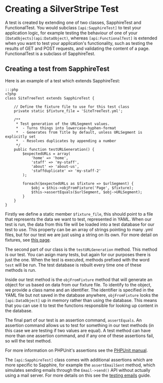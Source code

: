 # Creating a SilverStripe Test

A test is created by extending one of two classes, SapphireTest and FunctionalTest.
You would subclass `[api:SapphireTest]` to test your application logic,
for example testing the behaviour of one of your `[DataObjects](api:DataObject)`,
whereas `[api:FunctionalTest]` is extended when you want to test your application's functionality,
such as testing the results of GET and POST requests,
and validating the content of a page. FunctionalTest is a subclass of SapphireTest.

## Creating a test from SapphireTest

Here is an example of a test which extends SapphireTest:

	:::php
	<?php
	class SiteTreeTest extends SapphireTest {

		// Define the fixture file to use for this test class
		private static $fixture_file = 'SiteTreeTest.yml';

		/**
		 * Test generation of the URLSegment values.
		 *  - Turns things into lowercase-hyphen-format
		 *  - Generates from Title by default, unless URLSegment is explicitly set
		 *  - Resolves duplicates by appending a number
		 */
		public function testURLGeneration() {
			$expectedURLs = array(
				'home' => 'home',
				'staff' => 'my-staff',
				'about' => 'about-us',
				'staffduplicate' => 'my-staff-2'
			);

			foreach($expectedURLs as $fixture => $urlSegment) {
				$obj = $this->objFromFixture('Page', $fixture);
				$this->assertEquals($urlSegment, $obj->URLSegment);
			}
		}
	}

Firstly we define a static member `$fixture_file`, this should point to a file that represents the data we want to test,
represented in YAML. When our test is run, the data from this file will be loaded into a test database for our test to use.
This property can be an array of strings pointing to many .yml files, but for our test we are just using a string on its
own. For more detail on fixtures, see [this page](fixtures).

The second part of our class is the `testURLGeneration` method. This method is our test. You can asign many tests, but
again for our purposes there is just the one. When the test is executed, methods prefixed with the word `test` will be
run. The test database is rebuilt every time one of these methods is run.

Inside our test method is the `objFromFixture` method that will generate an object for us based on data from our fixture
file. To identify to the object, we provide a class name and an identifier. The identifier is specified in the YAML file
but not saved in the database anywhere, `objFromFixture` looks the `[api:DataObject]` up in memory rather than using the
database. This means that you can use it to test the functions responsible for looking up content in the database.

The final part of our test is an assertion command, `assertEquals`. An assertion command allows us to test for something
in our test methods (in this case we are testing if two values are equal). A test method can have more than one assertion
command, and if any one of these assertions fail, so will the test method.

For more information on PHPUnit's assertions see the [PHPUnit manual](http://www.phpunit.de/manual/current/en/api.html#api.assert).

The `[api:SapphireTest]` class comes with additional assertions which are more specific to Sapphire, for example the
`assertEmailSent` method, which simulates sending emails through the `Email->send()`
API without actually using a mail server. For more details on this see the [testing emails](testing-email) guide.
